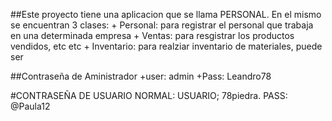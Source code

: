 ##Este proyecto tiene una aplicacion que se llama PERSONAL.
En el mismo se encuentran 3 clases:
    + Personal: para registrar el personal que trabaja en una determinada empresa
    + Ventas: para resgistrar los productos vendidos, etc etc
    + Inventario: para realziar inventario de materiales, puede ser 


##Contraseña de Aministrador
    +user: admin
    +Pass: Leandro78


#CONTRASEÑA DE USUARIO NORMAL:
USUARIO; 78piedra.
PASS: @Paula12
